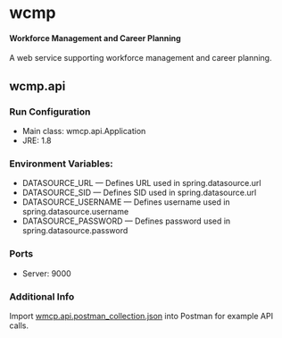 # wcmp
#### Workforce Management and Career Planning

A web service supporting workforce management and career planning.

## wcmp.api

### Run Configuration
* Main class: wmcp.api.Application
* JRE: 1.8

### Environment Variables:
* DATASOURCE_URL — Defines URL used in spring.datasource.url
* DATASOURCE_SID — Defines SID used in spring.datasource.url
* DATASOURCE_USERNAME — Defines username used in spring.datasource.username
* DATASOURCE_PASSWORD — Defines password used in spring.datasource.password

### Ports
* Server: 9000

### Additional Info
Import [wmcp.api.postman_collection.json](https://github.com/Tlmader/wmcp/blob/master/doc/wmcp.api.postman_collection.json) into Postman for example API calls.
